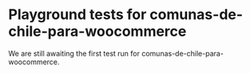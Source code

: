 # Playground tests for comunas-de-chile-para-woocommerce
We are still awaiting the first test run for comunas-de-chile-para-woocommerce.
